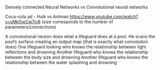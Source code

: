 Densely connected Neural Networks vs Convolutional neural networks  

Coca-cola ad - Hulk vs Antman https://www.youtube.com/watch?v=sMkGwCw7iv8 (size corresponds to the number of parameters/connections)

A convolutional neuron does what a lifeguard does at a pool.
He scans the pool’s surface creating an output map (that is exactly what convolution does)
One lifeguard looking who knows the relationship between light reflections and drowning
Another lifeguard who knows the relationship between the body size and drowning
Another lifeguard who knows the relationship between the water splashing and drowning

